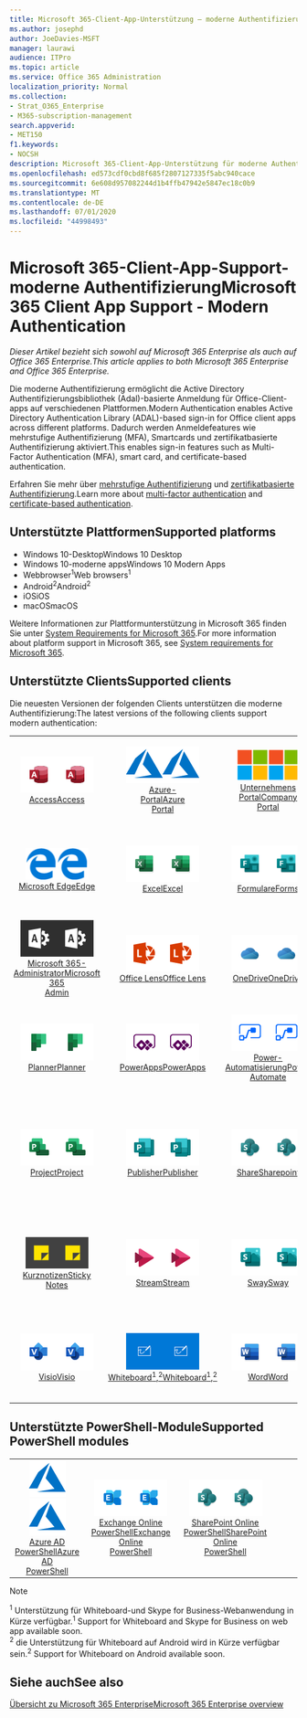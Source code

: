 ```yaml
---
title: Microsoft 365-Client-App-Unterstützung – moderne Authentifizierung
ms.author: josephd
author: JoeDavies-MSFT
manager: laurawi
audience: ITPro
ms.topic: article
ms.service: Office 365 Administration
localization_priority: Normal
ms.collection:
- Strat_O365_Enterprise
- M365-subscription-management
search.appverid:
- MET150
f1.keywords:
- NOCSH
description: Microsoft 365-Client-App-Unterstützung für moderne Authentifizierung.
ms.openlocfilehash: ed573cdf0cbd8f685f2807127335f5abc940cace
ms.sourcegitcommit: 6e608d957082244d1b4ffb47942e5847ec18c0b9
ms.translationtype: MT
ms.contentlocale: de-DE
ms.lasthandoff: 07/01/2020
ms.locfileid: "44998493"
---
```

# <a name="microsoft-365-client-app-support---modern-authentication"></a><span data-ttu-id="dfda3-103">Microsoft 365-Client-App-Support-moderne Authentifizierung</span><span class="sxs-lookup"><span data-stu-id="dfda3-103">Microsoft 365 Client App Support - Modern Authentication</span></span>

<span data-ttu-id="dfda3-104">*Dieser Artikel bezieht sich sowohl auf Microsoft 365 Enterprise als auch auf Office 365 Enterprise.*</span><span class="sxs-lookup"><span data-stu-id="dfda3-104">*This article applies to both Microsoft 365 Enterprise and Office 365 Enterprise.*</span></span>

<span data-ttu-id="dfda3-105">Die moderne Authentifizierung ermöglicht die Active Directory Authentifizierungsbibliothek (Adal)-basierte Anmeldung für Office-Client-apps auf verschiedenen Plattformen.</span><span class="sxs-lookup"><span data-stu-id="dfda3-105">Modern Authentication enables Active Directory Authentication Library (ADAL)-based sign-in for Office client apps across different platforms.</span></span> <span data-ttu-id="dfda3-106">Dadurch werden Anmeldefeatures wie mehrstufige Authentifizierung (MFA), Smartcards und zertifikatbasierte Authentifizierung aktiviert.</span><span class="sxs-lookup"><span data-stu-id="dfda3-106">This enables sign-in features such as Multi-Factor Authentication (MFA), smart card, and certificate-based authentication.</span></span>

<span data-ttu-id="dfda3-107">Erfahren Sie mehr über [mehrstufige Authentifizierung](https://docs.microsoft.com/azure/active-directory/authentication/multi-factor-authentication) und [zertifikatbasierte Authentifizierung](https://docs.microsoft.com/azure/active-directory/active-directory-certificate-based-authentication-get-started).</span><span class="sxs-lookup"><span data-stu-id="dfda3-107">Learn more about [multi-factor authentication](https://docs.microsoft.com/azure/active-directory/authentication/multi-factor-authentication) and [certificate-based authentication](https://docs.microsoft.com/azure/active-directory/active-directory-certificate-based-authentication-get-started).</span></span>

## <a name="supported-platforms"></a><span data-ttu-id="dfda3-108">Unterstützte Plattformen</span><span class="sxs-lookup"><span data-stu-id="dfda3-108">Supported platforms</span></span>

 - <span data-ttu-id="dfda3-109">Windows 10-Desktop</span><span class="sxs-lookup"><span data-stu-id="dfda3-109">Windows 10 Desktop</span></span>
 - <span data-ttu-id="dfda3-110">Windows 10-moderne apps</span><span class="sxs-lookup"><span data-stu-id="dfda3-110">Windows 10 Modern Apps</span></span>
 - <span data-ttu-id="dfda3-111">Webbrowser<sup>1</sup></span><span class="sxs-lookup"><span data-stu-id="dfda3-111">Web browsers<sup>1</sup></span></span>
 - <span data-ttu-id="dfda3-112">Android<sup>2</sup></span><span class="sxs-lookup"><span data-stu-id="dfda3-112">Android<sup>2</sup></span></span>
 - <span data-ttu-id="dfda3-113">iOS</span><span class="sxs-lookup"><span data-stu-id="dfda3-113">iOS</span></span>
 - <span data-ttu-id="dfda3-114">macOS</span><span class="sxs-lookup"><span data-stu-id="dfda3-114">macOS</span></span>

<span data-ttu-id="dfda3-115">Weitere Informationen zur Plattformunterstützung in Microsoft 365 finden Sie unter [System Requirements for Microsoft 365](https://products.office.com/office-system-requirements).</span><span class="sxs-lookup"><span data-stu-id="dfda3-115">For more information about platform support in Microsoft 365, see [System requirements for Microsoft 365](https://products.office.com/office-system-requirements).</span></span>

## <a name="supported-clients"></a><span data-ttu-id="dfda3-116">Unterstützte Clients</span><span class="sxs-lookup"><span data-stu-id="dfda3-116">Supported clients</span></span>

<span data-ttu-id="dfda3-117">Die neuesten Versionen der folgenden Clients unterstützen die moderne Authentifizierung:</span><span class="sxs-lookup"><span data-stu-id="dfda3-117">The latest versions of the following clients support modern authentication:</span></span>

| | | | | | |
|:---:|:---:|:---:|:---:|:---:|:---:|
| <span data-ttu-id="dfda3-118">![Access-Symbol](media/o365-access-64x64.png)</span><span class="sxs-lookup"><span data-stu-id="dfda3-118">![Access icon](media/o365-access-64x64.png)</span></span> <br> [<span data-ttu-id="dfda3-119">Access</span><span class="sxs-lookup"><span data-stu-id="dfda3-119">Access</span></span>](https://products.office.com/access) | <span data-ttu-id="dfda3-120">![Azure-Symbol](media/o365-azure-64x64.png)</span><span class="sxs-lookup"><span data-stu-id="dfda3-120">![Azure icon](media/o365-azure-64x64.png)</span></span> <br> [<span data-ttu-id="dfda3-121">Azure- <br> Portal</span><span class="sxs-lookup"><span data-stu-id="dfda3-121">Azure <br> Portal </span></span>](https://azure.microsoft.com/features/azure-portal/) | <span data-ttu-id="dfda3-122">![Symbol des Unternehmensportals](media/o365-microsoft-64x64.png)</span><span class="sxs-lookup"><span data-stu-id="dfda3-122">![Company portal icon](media/o365-microsoft-64x64.png)</span></span> <br> [<span data-ttu-id="dfda3-123">Unternehmens <br> Portal</span><span class="sxs-lookup"><span data-stu-id="dfda3-123">Company <br> Portal </span></span>](https://docs.microsoft.com/intune-user-help/sign-in-to-the-company-portal) | <span data-ttu-id="dfda3-124">![Vertiefen (Symbol)](media/o365-delve-64x64.png)</span><span class="sxs-lookup"><span data-stu-id="dfda3-124">![Delve icon](media/o365-delve-64x64.png)</span></span> <br> [<span data-ttu-id="dfda3-125">Delve</span><span class="sxs-lookup"><span data-stu-id="dfda3-125">Delve</span></span>](https://products.office.com/business/intelligent-search) | <span data-ttu-id="dfda3-126">![Dynamics 365-Symbol](media/o365-dynamics365-64x64.png)</span><span class="sxs-lookup"><span data-stu-id="dfda3-126">![Dynamics 365 icon](media/o365-dynamics365-64x64.png)</span></span> <br> [<span data-ttu-id="dfda3-127">Dynamics 365</span><span class="sxs-lookup"><span data-stu-id="dfda3-127">Dynamics 365</span></span>](https://dynamics.microsoft.com) 
| <span data-ttu-id="dfda3-128">![Edge-Symbol](media/o365-edge-64x64.png)</span><span class="sxs-lookup"><span data-stu-id="dfda3-128">![Edge icon](media/o365-edge-64x64.png)</span></span> <br> [<span data-ttu-id="dfda3-129">Microsoft Edge</span><span class="sxs-lookup"><span data-stu-id="dfda3-129">Edge</span></span>](https://www.microsoft.com/windows/microsoft-edge) | <span data-ttu-id="dfda3-130">![Excel-Symbol](media/o365-excel-64x64.png)</span><span class="sxs-lookup"><span data-stu-id="dfda3-130">![Excel icon](media/o365-excel-64x64.png)</span></span> <br> [<span data-ttu-id="dfda3-131">Excel</span><span class="sxs-lookup"><span data-stu-id="dfda3-131">Excel</span></span>](https://products.office.com/excel) | <span data-ttu-id="dfda3-132">![Symbol "Formulare"](media/o365-forms-64x64.png)</span><span class="sxs-lookup"><span data-stu-id="dfda3-132">![Forms icon](media/o365-forms-64x64.png)</span></span> <br> [<span data-ttu-id="dfda3-133">Formulare</span><span class="sxs-lookup"><span data-stu-id="dfda3-133">Forms</span></span>](https://flow.microsoft.com/connectors/shared_microsoftforms/microsoft-forms/) | <span data-ttu-id="dfda3-134">![Kaizala-Symbol](media/o365-kaizala-64x64.png)</span><span class="sxs-lookup"><span data-stu-id="dfda3-134">![Kaizala icon](media/o365-kaizala-64x64.png)</span></span> <br> [<span data-ttu-id="dfda3-135">Kaizala</span><span class="sxs-lookup"><span data-stu-id="dfda3-135">Kaizala</span></span>](https://products.office.com/en/business/microsoft-kaizala) | <span data-ttu-id="dfda3-136">![Office.com-Symbol](media/o365-office-64x64.png)</span><span class="sxs-lookup"><span data-stu-id="dfda3-136">![Office.com icon](media/o365-office-64x64.png)</span></span> <br> [<span data-ttu-id="dfda3-137">Office.com</span><span class="sxs-lookup"><span data-stu-id="dfda3-137">Office.com</span></span>](https://www.office.com/) 
| <span data-ttu-id="dfda3-138">![Office 365 Administrator Symbol](media/o365-o365admin-64x64.png)</span><span class="sxs-lookup"><span data-stu-id="dfda3-138">![Office 365 Admin icon](media/o365-o365admin-64x64.png)</span></span> <br> [<span data-ttu-id="dfda3-139">Microsoft 365- <br> Administrator</span><span class="sxs-lookup"><span data-stu-id="dfda3-139">Microsoft 365 <br> Admin</span></span>](https://products.office.com/business/manage-office-365-admin-app) | <span data-ttu-id="dfda3-140">![Linsen Symbol](media/o365-lens-64x64.png)</span><span class="sxs-lookup"><span data-stu-id="dfda3-140">![Lens icon](media/o365-lens-64x64.png)</span></span> <br> [<span data-ttu-id="dfda3-141">Office Lens</span><span class="sxs-lookup"><span data-stu-id="dfda3-141">Office Lens</span></span>](https://www.microsoft.com/p/office-lens/9wzdncrfj3t8?activetab=pivot%3Aoverviewtab) | <span data-ttu-id="dfda3-142">![OneDrive für Unternehmen Symbol](media/o365-OneDrive-64x64.png)</span><span class="sxs-lookup"><span data-stu-id="dfda3-142">![OneDrive for Business icon](media/o365-OneDrive-64x64.png)</span></span> <br> [<span data-ttu-id="dfda3-143">OneDrive</span><span class="sxs-lookup"><span data-stu-id="dfda3-143">OneDrive</span></span>](https://products.office.com/onedrive-for-business/online-cloud-storage) |  <span data-ttu-id="dfda3-144">![OneNote-Symbol](media/o365-OneNote-64x64.png)</span><span class="sxs-lookup"><span data-stu-id="dfda3-144">![OneNote icon](media/o365-OneNote-64x64.png)</span></span> <br> [<span data-ttu-id="dfda3-145">OneNote</span><span class="sxs-lookup"><span data-stu-id="dfda3-145">OneNote</span></span>](https://products.office.com/onenote) | <span data-ttu-id="dfda3-146">![Outlook-Symbol](media/o365-outlook-64x64.png)</span><span class="sxs-lookup"><span data-stu-id="dfda3-146">![Outlook icon](media/o365-outlook-64x64.png)</span></span> <br> [<span data-ttu-id="dfda3-147">Outlook</span><span class="sxs-lookup"><span data-stu-id="dfda3-147">Outlook</span></span>](https://products.office.com/outlook) 
| <span data-ttu-id="dfda3-148">![Planner-Symbol](media/o365-planner-64x64.png)</span><span class="sxs-lookup"><span data-stu-id="dfda3-148">![Planner icon](media/o365-planner-64x64.png)</span></span> <br> [<span data-ttu-id="dfda3-149">Planner</span><span class="sxs-lookup"><span data-stu-id="dfda3-149">Planner</span></span>](https://products.office.com/business/task-management-software) | <span data-ttu-id="dfda3-150">![PowerApps-Symbol](media/o365-powerapps-64x64.png)</span><span class="sxs-lookup"><span data-stu-id="dfda3-150">![PowerApps icon](media/o365-powerapps-64x64.png)</span></span> <br> [<span data-ttu-id="dfda3-151">PowerApps</span><span class="sxs-lookup"><span data-stu-id="dfda3-151">PowerApps </span></span>](https://powerapps.microsoft.com) | <span data-ttu-id="dfda3-152">![Power-Automatisierungs Symbol](media/o365-flow-64x64.png)</span><span class="sxs-lookup"><span data-stu-id="dfda3-152">![Power Automate icon](media/o365-flow-64x64.png)</span></span> <br> [<span data-ttu-id="dfda3-153">Power- <br> Automatisierung</span><span class="sxs-lookup"><span data-stu-id="dfda3-153">Power <br> Automate</span></span>](https://flow.microsoft.com) | <span data-ttu-id="dfda3-154">![PowerBI-Symbol](media/o365-powerbi-64x64.png)</span><span class="sxs-lookup"><span data-stu-id="dfda3-154">![PowerBI icon](media/o365-powerbi-64x64.png)</span></span> <br> [<span data-ttu-id="dfda3-155">Power BI</span><span class="sxs-lookup"><span data-stu-id="dfda3-155">Power BI</span></span>](https://powerbi.microsoft.com)| <span data-ttu-id="dfda3-156">![PowerPoint-Symbol](media/o365-powerpoint-64x64.png)</span><span class="sxs-lookup"><span data-stu-id="dfda3-156">![PowerPoint icon](media/o365-powerpoint-64x64.png)</span></span> <br> [<span data-ttu-id="dfda3-157">PowerPoint</span><span class="sxs-lookup"><span data-stu-id="dfda3-157">PowerPoint</span></span>](https://products.office.com/powerpoint) 
| <span data-ttu-id="dfda3-158">![Project-Symbol](media/o365-project-64x64.png)</span><span class="sxs-lookup"><span data-stu-id="dfda3-158">![Project icon](media/o365-project-64x64.png)</span></span> <br> [<span data-ttu-id="dfda3-159">Project</span><span class="sxs-lookup"><span data-stu-id="dfda3-159">Project</span></span>](https://products.office.com/project) | <span data-ttu-id="dfda3-160">![Publisher-Symbol](media/o365-publisher-64x64.png)</span><span class="sxs-lookup"><span data-stu-id="dfda3-160">![Publisher icon](media/o365-publisher-64x64.png)</span></span> <br> [<span data-ttu-id="dfda3-161">Publisher</span><span class="sxs-lookup"><span data-stu-id="dfda3-161">Publisher</span></span>](https://products.office.com/publisher) | <span data-ttu-id="dfda3-162">![SharePoint-Symbol](media/o365-sharepoint-64x64.png)</span><span class="sxs-lookup"><span data-stu-id="dfda3-162">![SharePoint icon](media/o365-sharepoint-64x64.png)</span></span> <br> [<span data-ttu-id="dfda3-163">Share</span><span class="sxs-lookup"><span data-stu-id="dfda3-163">Sharepoint</span></span>](https://products.office.com/sharepoint) | <span data-ttu-id="dfda3-164">![Skype for Business-Symbol](media/o365-skypeforbusiness-64x64.png)</span><span class="sxs-lookup"><span data-stu-id="dfda3-164">![Skype for Business icon](media/o365-skypeforbusiness-64x64.png)</span></span> <br> [<span data-ttu-id="dfda3-165">Skype for <br> Business<sup>1</sup></span><span class="sxs-lookup"><span data-stu-id="dfda3-165">Skype for <br> Business<sup>1</sup></span></span>](https://www.skype.com/business/) | <span data-ttu-id="dfda3-166">![StaffHub-Symbol](media/o365-staffhub-64x64.png)</span><span class="sxs-lookup"><span data-stu-id="dfda3-166">![StaffHub icon](media/o365-staffhub-64x64.png)</span></span> <br> [<span data-ttu-id="dfda3-167">StaffHub</span><span class="sxs-lookup"><span data-stu-id="dfda3-167">StaffHub</span></span>](https://products.office.com/microsoft-staffhub/staff-scheduling-software)
| <span data-ttu-id="dfda3-168">![Symbol für Notizen](media/o365-stickynotes-64x64.png)</span><span class="sxs-lookup"><span data-stu-id="dfda3-168">![Sticky Notes icon](media/o365-stickynotes-64x64.png)</span></span> <br> [<span data-ttu-id="dfda3-169">Kurznotizen</span><span class="sxs-lookup"><span data-stu-id="dfda3-169">Sticky Notes</span></span>](https://www.microsoft.com/p/microsoft-sticky-notes/9nblggh4qghw) | <span data-ttu-id="dfda3-170">![Stream-Symbol](media/o365-stream-64x64.png)</span><span class="sxs-lookup"><span data-stu-id="dfda3-170">![Stream icon](media/o365-stream-64x64.png)</span></span> <br> [<span data-ttu-id="dfda3-171">Stream</span><span class="sxs-lookup"><span data-stu-id="dfda3-171">Stream</span></span>](https://stream.microsoft.com) | <span data-ttu-id="dfda3-172">![Sway-Symbol](media/o365-sway-64x64.png)</span><span class="sxs-lookup"><span data-stu-id="dfda3-172">![Sway icon](media/o365-sway-64x64.png)</span></span> <br> [<span data-ttu-id="dfda3-173">Sway</span><span class="sxs-lookup"><span data-stu-id="dfda3-173">Sway</span></span>](https://sway.com) | <span data-ttu-id="dfda3-174">![Teams-Symbol](media/o365-teams-64x64.png)</span><span class="sxs-lookup"><span data-stu-id="dfda3-174">![Teams icon](media/o365-teams-64x64.png)</span></span> <br> [<span data-ttu-id="dfda3-175">Microsoft Teams</span><span class="sxs-lookup"><span data-stu-id="dfda3-175">Teams</span></span>](https://products.office.com/microsoft-teams/group-chat-software) | <span data-ttu-id="dfda3-176">![To-do-Symbol](media/o365-todo-64x64.png)</span><span class="sxs-lookup"><span data-stu-id="dfda3-176">![To Do icon](media/o365-todo-64x64.png)</span></span> <br> [<span data-ttu-id="dfda3-177">Aufgabe</span><span class="sxs-lookup"><span data-stu-id="dfda3-177">To Do</span></span>](https://todo.microsoft.com) 
| <span data-ttu-id="dfda3-178">![Visio-Symbol](media/o365-visio-64x64.png)</span><span class="sxs-lookup"><span data-stu-id="dfda3-178">![Visio icon](media/o365-visio-64x64.png)</span></span> <br> [<span data-ttu-id="dfda3-179">Visio</span><span class="sxs-lookup"><span data-stu-id="dfda3-179">Visio</span></span>](https://products.office.com/visio/flowchart-software) | <span data-ttu-id="dfda3-180">![Whiteboard-Symbol](media/o365-whiteboard-64x64.png)</span><span class="sxs-lookup"><span data-stu-id="dfda3-180">![Whiteboard icon](media/o365-whiteboard-64x64.png)</span></span> <br> [<span data-ttu-id="dfda3-181">Whiteboard<sup>1</sup>,<sup>2</sup></span><span class="sxs-lookup"><span data-stu-id="dfda3-181">Whiteboard<sup>1</sup>,<sup>2</sup></span></span>](https://whiteboard.microsoft.com/) | <span data-ttu-id="dfda3-182">![Word-Symbol](media/o365-word-64x64.png)</span><span class="sxs-lookup"><span data-stu-id="dfda3-182">![Word icon](media/o365-word-64x64.png)</span></span> <br> [<span data-ttu-id="dfda3-183">Word</span><span class="sxs-lookup"><span data-stu-id="dfda3-183">Word</span></span>](https://products.office.com/word) | <span data-ttu-id="dfda3-184">![Yammer-Symbol](media/o365-yammer-64x64.png)</span><span class="sxs-lookup"><span data-stu-id="dfda3-184">![Yammer icon](media/o365-yammer-64x64.png)</span></span> <br> [<span data-ttu-id="dfda3-185">Yammer</span><span class="sxs-lookup"><span data-stu-id="dfda3-185">Yammer</span></span>](https://products.office.com/yammer/yammer-overview) | <span data-ttu-id="dfda3-186">![Yammer-Symbol](media/o365-yammer-64x64.png)</span><span class="sxs-lookup"><span data-stu-id="dfda3-186">![Yammer icon](media/o365-yammer-64x64.png)</span></span> <br> [<span data-ttu-id="dfda3-187">Jammer <br> Melder</span><span class="sxs-lookup"><span data-stu-id="dfda3-187">Yammer <br> Notifier</span></span>](https://products.office.com/yammer/yammer-overview) |  |

## <a name="supported-powershell-modules"></a><span data-ttu-id="dfda3-188">Unterstützte PowerShell-Module</span><span class="sxs-lookup"><span data-stu-id="dfda3-188">Supported PowerShell modules</span></span>

| | | | | | |
|:---:|:---:|:---:|:---:|:---:|:---:|
| <span data-ttu-id="dfda3-189">![Azure-Symbol](media/o365-azure-64x64.png)</span><span class="sxs-lookup"><span data-stu-id="dfda3-189">![Azure icon](media/o365-azure-64x64.png)</span></span> <br> [<span data-ttu-id="dfda3-190">Azure AD <br> PowerShell</span><span class="sxs-lookup"><span data-stu-id="dfda3-190">Azure AD <br> PowerShell</span></span>](https://docs.microsoft.com/powershell/azure/active-directory/overview?view=azureadps-2.0) | <span data-ttu-id="dfda3-191">![Exchange-Symbol](media/o365-exchange-64x64.png)</span><span class="sxs-lookup"><span data-stu-id="dfda3-191">![Exchange icon](media/o365-exchange-64x64.png)</span></span> <br> [<span data-ttu-id="dfda3-192">Exchange Online <br> PowerShell</span><span class="sxs-lookup"><span data-stu-id="dfda3-192">Exchange Online <br> PowerShell</span></span>](https://docs.microsoft.com/powershell/exchange/exchange-online/exchange-online-powershell?view=exchange-ps) | <span data-ttu-id="dfda3-193">![SharePoint-Symbol](media/o365-sharepoint-64x64.png)</span><span class="sxs-lookup"><span data-stu-id="dfda3-193">![SharePoint icon](media/o365-sharepoint-64x64.png)</span></span> <br> [<span data-ttu-id="dfda3-194">SharePoint Online <br> PowerShell</span><span class="sxs-lookup"><span data-stu-id="dfda3-194">SharePoint Online <br> PowerShell</span></span>](https://docs.microsoft.com/powershell/sharepoint/sharepoint-online/connect-sharepoint-online)

> [!NOTE]
> <span data-ttu-id="dfda3-195"><sup>1</sup> Unterstützung für Whiteboard-und Skype for Business-Webanwendung in Kürze verfügbar.</span><span class="sxs-lookup"><span data-stu-id="dfda3-195"><sup>1</sup> Support for Whiteboard and Skype for Business on web app available soon.</span></span> <br>
> <span data-ttu-id="dfda3-196"><sup>2</sup> die Unterstützung für Whiteboard auf Android wird in Kürze verfügbar sein.</span><span class="sxs-lookup"><span data-stu-id="dfda3-196"><sup>2</sup> Support for Whiteboard on Android available soon.</span></span>

## <a name="see-also"></a><span data-ttu-id="dfda3-197">Siehe auch</span><span class="sxs-lookup"><span data-stu-id="dfda3-197">See also</span></span>

[<span data-ttu-id="dfda3-198">Übersicht zu Microsoft 365 Enterprise</span><span class="sxs-lookup"><span data-stu-id="dfda3-198">Microsoft 365 Enterprise overview</span></span>](https://docs.microsoft.com/microsoft-365/enterprise/microsoft-365-overview)
